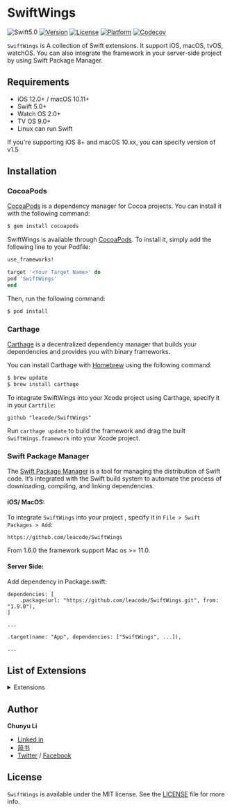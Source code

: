# SwiftWings

![Swift5.0](https://img.shields.io/badge/swift-5.0-blue.svg)
[![Version](https://img.shields.io/cocoapods/v/SwiftWings.svg?style=flat)](https://cocoapods.org/pods/SwiftWings)
[![License](https://img.shields.io/cocoapods/l/SwiftWings.svg?style=flat)](https://github.com/leacode/SwiftWings/blob/master/LICENSE)
[![Platform](https://img.shields.io/cocoapods/p/SwiftWings.svg?style=flat)](https://cocoapods.org/pods/SwiftWings)
[![Codecov](https://codecov.io/gh/leacode/SwiftWings/branch/master/graph/badge.svg)](https://codecov.io/gh/leacode/SwiftWings)


`SwiftWings` is A collection of Swift extensions. It support iOS, macOS, tvOS, watchOS. You can also integrate the framework in your server-side project by using Swift Package Manager.

## Requirements

- iOS 12.0+ / macOS 10.11+ 
- Swift 5.0+
- Watch OS 2.0+
- TV OS 9.0+
- Linux can run Swift

If you're supporting iOS 8+ and macOS 10.xx, you can specify version of v1.5 

## Installation

### CocoaPods

[CocoaPods](https://cocoapods.org) is a dependency manager for Cocoa projects. You can install it with the following command:

```bash
$ gem install cocoapods
```

SwiftWings is available through [CocoaPods](https://cocoapods.org). To install
it, simply add the following line to your Podfile:

```ruby
use_frameworks!

target '<Your Target Name>' do
pod 'SwiftWings'
end
```

Then, run the following command:

```bash
$ pod install
```

### Carthage

[Carthage](https://github.com/Carthage/Carthage) is a decentralized dependency manager that builds your dependencies and provides you with binary frameworks.

You can install Carthage with [Homebrew](https://brew.sh/) using the following command:

```bash
$ brew update
$ brew install carthage
```

To integrate SwiftWings into your Xcode project using Carthage, specify it in your `Cartfile`:

```ogdl
github "leacode/SwiftWings"
```

Run `carthage update` to build the framework and drag the built `SwiftWings.framework` into your Xcode project.

### Swift Package Manager

The [Swift Package Manager](https://swift.org/package-manager/) is a tool for managing the distribution of Swift code. It’s integrated with the Swift build system to automate the process of downloading, compiling, and linking dependencies.

#### iOS/ MacOS:

To integrate `SwiftWings` into your project , specify it in `File > Swift Packages > Add`:

```
https://github.com/leacode/SwiftWings
```

From 1.6.0 the framework support Mac os  >= 11.0.


#### Server Side:

Add dependency in Package.swift:

```
dependencies: [
    .package(url: "https://github.com/leacode/SwiftWings.git", from: "1.9.0"),
]

...

.target(name: "App", dependencies: ["SwiftWings", ...]),

...

```

## List of Extensions

<details>
<summary>Extensions</summary>
</br>
<ul>
<li><a href="https://github.com/leacode/SwiftWings/wiki/Array-Subscript"><code>Array+Subscript</code></a></li>

<li><a href="https://github.com/leacode/SwiftWings/blob/master/Sources/Extensions/Foundation/Array/Array%2BData.swift"><code>Array+Data</code></a></li>

<li><a href="https://github.com/leacode/SwiftWings/blob/master/Sources/Extensions/Foundation/Codable/Codable%2BJSON.swift"><code>Codable+JSON</code></a></li>

<li><a href="https://github.com/leacode/SwiftWings/blob/master/Sources/Extensions/Foundation/Data/Data%2BExtensions.swift"><code>Data+Extensions</code></a></li>

<li><a href="https://github.com/leacode/SwiftWings/blob/master/Sources/Extensions/Foundation/Data/Data%2BPrettyJSON.swift"><code>Data+PrettyJSON</code></a></li>

<li><a href="https://github.com/leacode/SwiftWings/blob/master/Sources/Extensions/Foundation/Data/Data%2BMimeType.swift"><code>Data+MimeType</code></a></li>

<li><a href="https://github.com/leacode/SwiftWings/blob/master/Sources/Extensions/Foundation/Date/Date%2BExtensions.swift"><code>Date+Extensions</code></a></li>

<li><a href="https://github.com/leacode/SwiftWings/blob/master/Sources/Extensions/Foundation/Int/Int%2BExtensions.swift"><code>Int+Extensions</code></a></li>

<li><a href="https://github.com/leacode/SwiftWings/blob/master/Sources/Extensions/Foundation/Mirror/Mirror%2BReflection.swift"><code>Mirror+Reflection</code></a></li>

<li><a href="https://github.com/leacode/SwiftWings/blob/master/Sources/Extensions/Foundation/NSObject/NSObject%2BName.swift"><code>NSObject+Name</code></a></li>

<li><a href="https://github.com/leacode/SwiftWings/blob/master/Sources/Extensions/Foundation/Optional/Optional%2BTransform.swift"><code>Optional+Transform</code></a></li>

<li><a href="https://github.com/leacode/SwiftWings/blob/master/Sources/Extensions/Foundation/String/String%2BMD5.swift"><code>String+MD5</code></a></li>

<li><a href="https://github.com/leacode/SwiftWings/blob/master/Sources/Extensions/Foundation/String/String%2BModify.swift"><code>String+Modify</code></a></li>

<li><a href="https://github.com/leacode/SwiftWings/blob/master/Sources/Extensions/Foundation/String/String%2BSubscript.swift"><code>String+Subscript</code></a></li>

<li><a href="https://github.com/leacode/SwiftWings/blob/master/Sources/Extensions/Foundation/String/String%2BValidation.swift"><code>String+Validation</code></a></li>

</ul>
</details>

## Author

**Chunyu Li**

- [Linked in](http://www.linkedin.com/in/春毓-李-96920b92/)
- [简书](https://www.jianshu.com/u/1c5cb3408b0f)
- [Twitter](https://twitter.com/leacode) / [Facebook](https://www.facebook.com/leacode.lea)

## License

`SwiftWings` is available under the MIT license. See the [LICENSE](https://github.com/leacode/SwiftWings/blob/master/LICENSE) file for more info.

